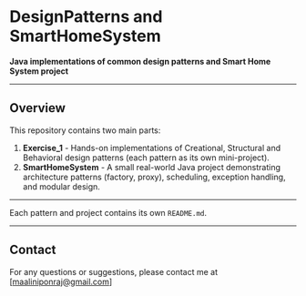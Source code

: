 # DesignPatterns and SmartHomeSystem

**Java implementations of common design patterns and Smart Home System project**

---

## Overview

This repository contains two main parts:

1. **Exercise_1** - Hands-on implementations of Creational, Structural and Behavioral design patterns (each pattern as its own mini-project).
2. **SmartHomeSystem** - A small real-world Java project demonstrating architecture patterns (factory, proxy), scheduling, exception handling, and modular design.


---

Each pattern and project  contains its own `README.md`.

---




## Contact
For any questions or suggestions, please contact me at [maaliniponraj@gmail.com]